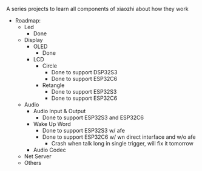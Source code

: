 A series projects to learn all components of xiaozhi about how they work
- Roadmap:
  - Led 
    - Done  
  - Display
    - OLED
      - Done
    - LCD
      - Circle
        - Done to support DSP32S3
        - Done to support ESP32C6
      - Retangle
        - Done to support ESP32S3
        - Done to support ESP32C6
  - Audio 
    - Audio Input & Output
      - Done to support ESP32S3 and ESP32C6
    - Wake Up Word
      - Done to support ESP32S3 w/ afe
      - Done to support ESP32C6 w/ wn direct interface and w/o afe 
        - Crash when talk long in single trigger, will fix it tomorrow
    - Audio Codec
  - Net Server
  - Others
